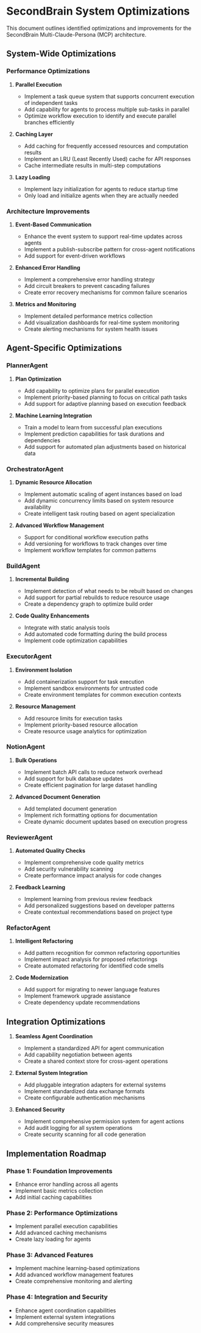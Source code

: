 # SecondBrain System Optimizations

This document outlines identified optimizations and improvements for the SecondBrain Multi-Claude-Persona (MCP) architecture.

## System-Wide Optimizations

### Performance Optimizations

1. **Parallel Execution**
   - Implement a task queue system that supports concurrent execution of independent tasks
   - Add capability for agents to process multiple sub-tasks in parallel
   - Optimize workflow execution to identify and execute parallel branches efficiently

2. **Caching Layer**
   - Add caching for frequently accessed resources and computation results
   - Implement an LRU (Least Recently Used) cache for API responses
   - Cache intermediate results in multi-step computations

3. **Lazy Loading**
   - Implement lazy initialization for agents to reduce startup time
   - Only load and initialize agents when they are actually needed

### Architecture Improvements

1. **Event-Based Communication**
   - Enhance the event system to support real-time updates across agents
   - Implement a publish-subscribe pattern for cross-agent notifications
   - Add support for event-driven workflows

2. **Enhanced Error Handling**
   - Implement a comprehensive error handling strategy
   - Add circuit breakers to prevent cascading failures
   - Create error recovery mechanisms for common failure scenarios

3. **Metrics and Monitoring**
   - Implement detailed performance metrics collection
   - Add visualization dashboards for real-time system monitoring
   - Create alerting mechanisms for system health issues

## Agent-Specific Optimizations

### PlannerAgent

1. **Plan Optimization**
   - Add capability to optimize plans for parallel execution
   - Implement priority-based planning to focus on critical path tasks
   - Add support for adaptive planning based on execution feedback

2. **Machine Learning Integration**
   - Train a model to learn from successful plan executions
   - Implement prediction capabilities for task durations and dependencies
   - Add support for automated plan adjustments based on historical data

### OrchestratorAgent

1. **Dynamic Resource Allocation**
   - Implement automatic scaling of agent instances based on load
   - Add dynamic concurrency limits based on system resource availability
   - Create intelligent task routing based on agent specialization

2. **Advanced Workflow Management**
   - Support for conditional workflow execution paths
   - Add versioning for workflows to track changes over time
   - Implement workflow templates for common patterns

### BuildAgent

1. **Incremental Building**
   - Implement detection of what needs to be rebuilt based on changes
   - Add support for partial rebuilds to reduce resource usage
   - Create a dependency graph to optimize build order

2. **Code Quality Enhancements**
   - Integrate with static analysis tools
   - Add automated code formatting during the build process
   - Implement code optimization capabilities

### ExecutorAgent

1. **Environment Isolation**
   - Add containerization support for task execution
   - Implement sandbox environments for untrusted code
   - Create environment templates for common execution contexts

2. **Resource Management**
   - Add resource limits for execution tasks
   - Implement priority-based resource allocation
   - Create resource usage analytics for optimization

### NotionAgent

1. **Bulk Operations**
   - Implement batch API calls to reduce network overhead
   - Add support for bulk database updates
   - Create efficient pagination for large dataset handling

2. **Advanced Document Generation**
   - Add templated document generation
   - Implement rich formatting options for documentation
   - Create dynamic document updates based on execution progress

### ReviewerAgent

1. **Automated Quality Checks**
   - Implement comprehensive code quality metrics
   - Add security vulnerability scanning
   - Create performance impact analysis for code changes

2. **Feedback Learning**
   - Implement learning from previous review feedback
   - Add personalized suggestions based on developer patterns
   - Create contextual recommendations based on project type

### RefactorAgent

1. **Intelligent Refactoring**
   - Add pattern recognition for common refactoring opportunities
   - Implement impact analysis for proposed refactorings
   - Create automated refactoring for identified code smells

2. **Code Modernization**
   - Add support for migrating to newer language features
   - Implement framework upgrade assistance
   - Create dependency update recommendations

## Integration Optimizations

1. **Seamless Agent Coordination**
   - Implement a standardized API for agent communication
   - Add capability negotiation between agents
   - Create a shared context store for cross-agent operations

2. **External System Integration**
   - Add pluggable integration adapters for external systems
   - Implement standardized data exchange formats
   - Create configurable authentication mechanisms

3. **Enhanced Security**
   - Implement comprehensive permission system for agent actions
   - Add audit logging for all system operations
   - Create security scanning for all code generation

## Implementation Roadmap

### Phase 1: Foundation Improvements
- Enhance error handling across all agents
- Implement basic metrics collection
- Add initial caching capabilities

### Phase 2: Performance Optimizations
- Implement parallel execution capabilities
- Add advanced caching mechanisms
- Create lazy loading for agents

### Phase 3: Advanced Features
- Implement machine learning-based optimizations
- Add advanced workflow management features
- Create comprehensive monitoring and alerting

### Phase 4: Integration and Security
- Enhance agent coordination capabilities
- Implement external system integrations
- Add comprehensive security measures